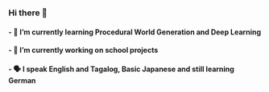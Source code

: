 ### Hi there 👋
#### - 🌱 I’m currently learning Procedural World Generation and Deep Learning
#### - 🔭 I’m currently working on school projects
#### - 🗣️ I speak English and Tagalog, Basic Japanese and still learning German

<!--
**mpbstrd/mpbstrd** is a ✨ _special_ ✨ repository because its `README.md` (this file) appears on your GitHub profile.

Here are some ideas to get you started:

- 👯 I’m looking to collaborate on ...
- 🤔 I’m looking for help with ...
- 💬 Ask me about ...
- 📫 How to reach me: ...
- 😄 Pronouns: ...
- ⚡ Fun fact: ...
-->
